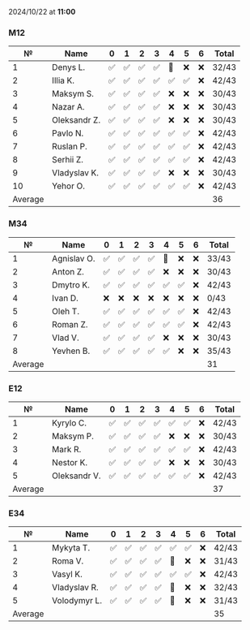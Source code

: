 2024/10/22 at **11:00**
### M12
|№|Name|0|1|2|3|4|5|6|Total|
|-----|-----|-----|-----|-----|-----|-----|-----|-----|-----|
|1|Denys L.|✅|✅|✅|✅|🔄|❌|❌|32/43|
|2|Illia K.|✅|✅|✅|✅|✅|✅|❌|42/43|
|3|Maksym S.|✅|✅|✅|✅|❌|❌|❌|30/43|
|4|Nazar A.|✅|✅|✅|✅|❌|❌|❌|30/43|
|5|Oleksandr Z.|✅|✅|✅|✅|❌|❌|❌|30/43|
|6|Pavlo N.|✅|✅|✅|✅|✅|✅|❌|42/43|
|7|Ruslan P.|✅|✅|✅|✅|✅|✅|❌|42/43|
|8|Serhii Z.|✅|✅|✅|✅|✅|✅|❌|42/43|
|9|Vladyslav K.|✅|✅|✅|✅|❌|❌|❌|30/43|
|10|Yehor O.|✅|✅|✅|✅|✅|✅|❌|42/43|
|Average|||||||||36|
### M34
|№|Name|0|1|2|3|4|5|6|Total|
|-----|-----|-----|-----|-----|-----|-----|-----|-----|-----|
|1|Agnislav O.|✅|✅|✅|✅|🔄|❌|❌|33/43|
|2|Anton Z.|✅|✅|✅|✅|❌|❌|❌|30/43|
|3|Dmytro K.|✅|✅|✅|✅|✅|✅|❌|42/43|
|4|Ivan D.|❌|❌|❌|❌|❌|❌|❌|0/43|
|5|Oleh T.|✅|✅|✅|✅|✅|✅|❌|42/43|
|6|Roman Z.|✅|✅|✅|✅|✅|✅|❌|42/43|
|7|Vlad V.|✅|✅|✅|✅|❌|❌|❌|30/43|
|8|Yevhen B.|✅|✅|✅|✅|✅|❌|❌|35/43|
|Average|||||||||31|
### E12
|№|Name|0|1|2|3|4|5|6|Total|
|-----|-----|-----|-----|-----|-----|-----|-----|-----|-----|
|1|Kyrylo C.|✅|✅|✅|✅|✅|✅|❌|42/43|
|2|Maksym P.|✅|✅|✅|✅|❌|❌|❌|30/43|
|3|Mark R.|✅|✅|✅|✅|✅|✅|❌|42/43|
|4|Nestor K.|✅|✅|✅|✅|❌|❌|❌|30/43|
|5|Oleksandr V.|✅|✅|✅|✅|✅|✅|❌|42/43|
|Average|||||||||37|
### E34
|№|Name|0|1|2|3|4|5|6|Total|
|-----|-----|-----|-----|-----|-----|-----|-----|-----|-----|
|1|Mykyta T.|✅|✅|✅|✅|✅|✅|❌|42/43|
|2|Roma V.|✅|✅|✅|✅|🔄|❌|❌|31/43|
|3|Vasyl K.|✅|✅|✅|✅|✅|✅|❌|42/43|
|4|Vladyslav R.|✅|✅|✅|✅|🔄|❌|❌|32/43|
|5|Volodymyr L.|✅|✅|✅|✅|🔄|❌|❌|31/43|
|Average|||||||||35|
